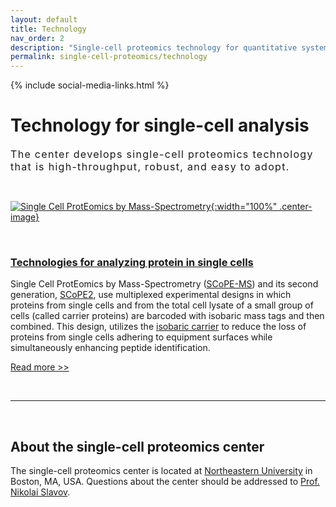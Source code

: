 ```yaml
---
layout: default
title: Technology
nav_order: 2
description: "Single-cell proteomics technology for quantitative systems biology"
permalink: single-cell-proteomics/technology
---
```

{% include social-media-links.html %}

# Technology for single-cell analysis
<div style="font-size:16px; font-weight: 400; letter-spacing: 1.3px;">
The center develops single-cell proteomics technology that is high-throughput, robust, and easy to adopt.   
</div>

&nbsp;


 [![Single Cell ProtEomics by Mass-Spectrometry](https://slavovlab.net/2016_SCoPE-MS/SCoPE2-MS.png){:width="100%" .center-image}](http://scope2.slavovlab.net/)

&nbsp;

### [Technologies for analyzing protein in single cells](http://slavovlab.net/research.htm#SCoPE-MS)
Single Cell ProtEomics by Mass-Spectrometry ([SCoPE-MS](https://genomebiology.biomedcentral.com/articles/10.1186/s13059-018-1547-5)) and its second generation, [SCoPE2](https://genomebiology.biomedcentral.com/articles/10.1186/s13059-021-02267-5),
use multiplexed experimental designs in which proteins from single cells and from the total cell lysate of a small group of cells (called carrier proteins) are barcoded with isobaric mass tags and then combined. This design, utilizes the [isobaric carrier](https://pubs.acs.org/doi/10.1021/acs.jproteome.0c00675) to reduce the loss of proteins from single cells adhering to equipment surfaces while simultaneously enhancing peptide identification.

[Read more >>](https://scope2.slavovlab.net/)

&nbsp;


------------

&nbsp;


## About the single-cell proteomics center

The single-cell proteomics center is located at [Northeastern University](https://slavovlab.net/) in Boston, MA, USA. Questions about the center should be addressed to [Prof. Nikolai Slavov](https://coe.northeastern.edu/people/slavov-nikolai/).
